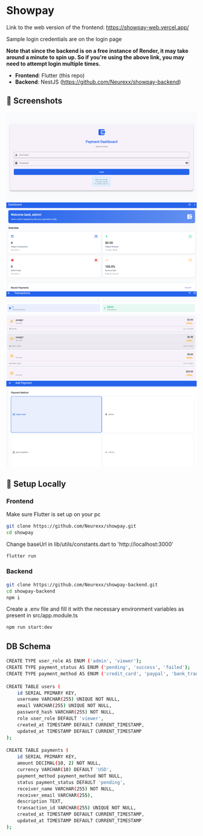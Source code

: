 # Showpay

Link to the web version of the frontend: https://showpay-web.vercel.app/

Sample login credentials are on the login page

**Note that since the backend is on a free instance of Render, it may take around a minute to spin up. So if you're using the above link, you may need to attempt login multiple times.**

- **Frontend**: Flutter (this repo)
- **Backend**: NestJS (https://github.com/Neurexx/showpay-backend)


## 📸 Screenshots


![a](screenshots/b.png) ![b](screenshots/c.png) ![c](screenshots/a.png)  ![d](screenshots/d.png) 





## 🚀 Setup Locally

### Frontend
Make sure Flutter is set up on your pc

```bash
git clone https://github.com/Neurexx/showpay.git
cd showpay
```
Change baseUrl in lib/utils/constants.dart to 'http://localhost:3000'
```bash
flutter run
```




### Backend
```bash
git clone https://github.com/Neurexx/showpay-backend.git
cd showpay-backend
npm i
```
Create a .env file and fill it with the necessary environment variables as present in src/app.module.ts
```bash 
npm run start:dev
```

## DB Schema

```bash
CREATE TYPE user_role AS ENUM ('admin', 'viewer');
CREATE TYPE payment_status AS ENUM ('pending', 'success', 'failed');
CREATE TYPE payment_method AS ENUM ('credit_card', 'paypal', 'bank_transfer', 'crypto');

CREATE TABLE users (
    id SERIAL PRIMARY KEY,
    username VARCHAR(255) UNIQUE NOT NULL,
    email VARCHAR(255) UNIQUE NOT NULL,
    password_hash VARCHAR(255) NOT NULL,
    role user_role DEFAULT 'viewer',
    created_at TIMESTAMP DEFAULT CURRENT_TIMESTAMP,
    updated_at TIMESTAMP DEFAULT CURRENT_TIMESTAMP
);

CREATE TABLE payments (
    id SERIAL PRIMARY KEY,
    amount DECIMAL(10, 2) NOT NULL,
    currency VARCHAR(10) DEFAULT 'USD',
    payment_method payment_method NOT NULL,
    status payment_status DEFAULT 'pending',
    receiver_name VARCHAR(255) NOT NULL,
    receiver_email VARCHAR(255),
    description TEXT,
    transaction_id VARCHAR(255) UNIQUE NOT NULL,
    created_at TIMESTAMP DEFAULT CURRENT_TIMESTAMP,
    updated_at TIMESTAMP DEFAULT CURRENT_TIMESTAMP
);
```
